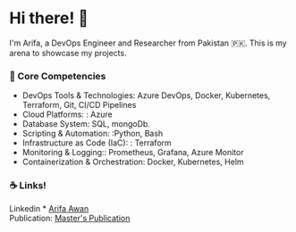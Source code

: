 # Hi there! 👋

<!--
**Arifa105/Arifa** is a ✨ _special_ ✨ repository because its `README.md` (this file) appears on your GitHub profile.

Here are some ideas to get you started:

- 🔭 I’m currently working on ...

- 👯 I’m looking to collaborate on ...
- 🤔 I’m looking for help with ...
- 💬 Ask me about ...
- 📫 How to reach me: ...
- 😄 Pronouns: ...
- ⚡ Fun fact: ...
-->
I'm Arifa, a DevOps Engineer and Researcher from Pakistan 🇵🇰. This is my arena to showcase my projects.

### :rocket: Core Competencies

* DevOps Tools & Technologies: Azure DevOps, Docker, Kubernetes, Terraform, Git, CI/CD Pipelines
* Cloud Platforms: : Azure
* Database System: SQL, mongoDb.
* Scripting & Automation: :Python, Bash
* Infrastructure as Code (IaC): : Terraform
* Monitoring & Logging:: Prometheus, Grafana, Azure Monitor
* Containerization & Orchestration: Docker, Kubernetes, Helm


   

 
### :coffee: Links!

 Linkedin * [Arifa Awan](https://www.linkedin.com/in/arifa-awan-b5082a65) <br/>
  Publication: [Master's Publication](https://indjst.org/articles/password-security-enhancement-using-dynamic-keystrokes-a-review)
